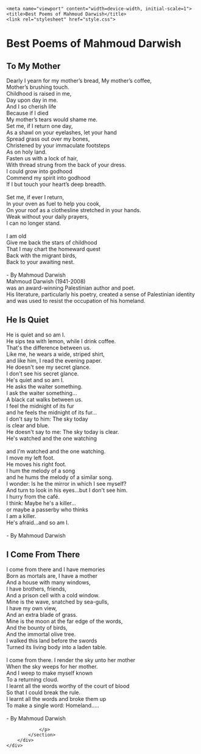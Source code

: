 <!DOCTYPE html>
<html lang="en"><head><meta http-equiv="Content-Type" content="text/html; charset=UTF-8">
    
    <meta name="viewport" content="width=device-width, initial-scale=1">
    <title>Best Poems of Mahmoud Darwish</title>
    <link rel="stylesheet" href="style.css">
</head>

<body>
    <h1>Best Poems of Mahmoud Darwish</h1>
    <div class="row">
        <div class="col-lg-4 col-md-6 col-sm-12">
            <section class="mother">
                <h2>To My Mother</h2>
                <p>
                Dearly I yearn for my mother’s bread,
                My mother’s coffee,<br>
                Mother’s brushing touch.<br>
                Childhood is raised in me,<br>
                Day upon day in me.<br>
                And I so cherish life<br>
                Because if I died<br>
                My mother’s tears would shame me.<br>
                Set me, if I return one day,<br>
                As a shawl on your eyelashes, let your hand<br>
                Spread grass out over my bones,<br>
                Christened by your immaculate footsteps<br>
                As on holy land.<br>
                Fasten us with a lock of hair,<br>
                With thread strung from the back of your dress.<br>
                I could grow into godhood<br>
                Commend my spirit into godhood<br>
                If I but touch your heart’s deep breadth.<br>
                <br>
                Set me, if ever I return,<br>
                In your oven as fuel to help you cook,<br>
                On your roof as a clothesline stretched in your hands.<br>
                Weak without your daily prayers,<br>
                I can no longer stand.<br>
                <br>
                I am old<br>
                Give me back the stars of childhood<br>
                That I may chart the homeward quest<br>
                Back with the migrant birds,<br>
                Back to your awaiting nest.<br>
                <br>
                - By Mahmoud Darwish  
                <br>
                Mahmoud Darwish (1941-2008) <br> was an award-winning Palestinian author and poet.<br> His literature, particularly his poetry, created a sense of Palestinian identity and was used to resist the occupation of his homeland.                </p>
            </section>
        </div>
        <div class="col-lg-4 col-md-6 col-sm-12">
            <section class="quiet">
                <h2>He Is Quiet </h2>
                <p>
                He is quiet and so am I.<br>
                He sips tea with lemon, while I drink coffee.<br>
                That's the difference between us.<br>
                Like me, he wears a wide, striped shirt,<br>
                and like him, I read the evening paper.<br>
                He doesn't see my secret glance.<br>
                I don't see his secret glance.<br>
                He's quiet and so am I.<br>
                He asks the waiter something.<br>
                I ask the waiter something…<br>
                A black cat walks between us.<br>
                I feel the midnight of its fur<br>
                and he feels the midnight of its fur…<br>
                I don't say to him: The sky today<br>
                is clear and blue.<br>
                He doesn't say to me: The sky today is clear.<br>
                He's watched and the one watching<br><br>
                and I'm watched and the one watching.<br>
                I move my left foot.<br>
                He moves his right foot.<br>
                I hum the melody of a song<br>
                and he hums the melody of a similar song.<br>
                I wonder: Is he the mirror in which I see myself?<br>
                And turn to look in his eyes…but I don't see him.<br>
                I hurry from the café.<br>
                I think: Maybe he's a killer…<br>
                or maybe a passerby who thinks<br>
                I am a killer.<br>
                He's afraid…and so am I.<br>
                <br>
                - By Mahmoud Darwish <br>
                </p>
            </section>
        </div>
        <div class="col-lg-4 col-md-12 col-sm-12">
            <section class="icome">
                <h2>I Come From There</h2>
                <p>
                I come from there and I have memories<br>
                Born as mortals are, I have a mother<br>
                And a house with many windows,<br>
                I have brothers, friends,<br>
                And a prison cell with a cold window.<br>
                Mine is the wave, snatched by sea-gulls,<br>
                I have my own view,<br>
                And an extra blade of grass.<br>
                Mine is the moon at the far edge of the words,<br>
                And the bounty of birds,<br>
                And the immortal olive tree.<br>
                I walked this land before the swords<br>
                Turned its living body into a laden table.<br>
                <br>
                I come from there. I render the sky unto her mother<br>
                When the sky weeps for her mother.<br>
                And I weep to make myself known<br>
                To a returning cloud.<br>
                I learnt all the words worthy of the court of blood<br>
                So that I could break the rule.<br>
                I learnt all the words and broke them up<br>
                To make a single word: Homeland.....<br>
                <br>
                - By Mahmoud Darwish <br>
                    
                </p>
            </section>
        </div>
    </div>
</body></html>

